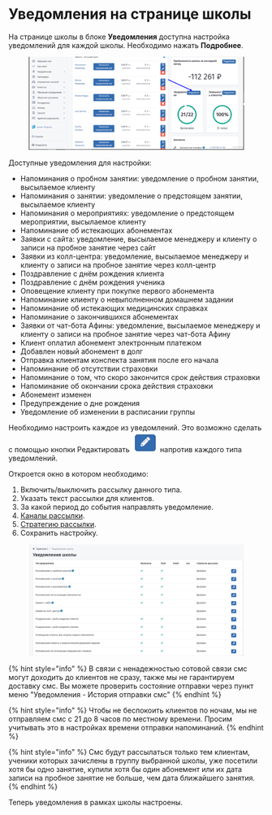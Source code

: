# Уведомления на странице школы

На странице школы в блоке **Уведомления** доступна настройка уведомлений для каждой школы. Необходимо нажать **Подробнее**.

<figure><img src="../.gitbook/assets/image (1) (1).png" alt=""><figcaption></figcaption></figure>

Доступные уведомления для настройки:

* Напоминания о пробном занятии: уведомление о пробном занятии, высылаемое клиенту
* Напоминания о занятии: уведомление о предстоящем занятии, высылаемое клиенту
* Напоминания о мероприятиях: уведомление о предстоящем мероприятии, высылаемое клиенту
* Напоминание об истекающих абонементах
* Заявки с сайта: уведомление, высылаемое менеджеру и клиенту о записи на пробное занятие через сайт
* Заявки из колл-центра: уведомление, высылаемое менеджеру и клиенту о записи на пробное занятие через колл-центр
* Поздравление с днём рождения клиента
* Поздравление с днём рождения ученика
* Оповещение клиенту при покупке первого абонемента
* Напоминание клиенту о невыполненном домашнем задании
* Напоминание об истекающих медицинских справках
* Напоминание о закончившихся абонементах
* Заявки от чат-бота Афины: уведомление, высылаемое менеджеру и клиенту о записи на пробное занятие через чат-бота Афину
* Клиент оплатил абонемент электронным платежом
* Добавлен новый абонемент в долг
* Отправка клиентам конспекта занятия после его начала
* Напоминание об отсутствии страховки
* Напоминание о том, что скоро закончится срок действия страховки
* Напоминание об окончании срока действия страховки
* Абонемент изменен
* Предупреждение о дне рождения
* Уведомление об изменении в расписании группы

Необходимо настроить каждое из уведомлений. Это возможно сделать с помощью кнопки Редактировать <img src="../.gitbook/assets/image (1) (1) (1).png" alt="" data-size="original"> напротив каждого типа уведомлений.

Откроется окно в котором необходимо: &#x20;

1. Включить/выключить рассылку данного типа.
2. Указать текст рассылки для клиентов.
3. За какой период до события направлять уведомление.
4. [Каналы рассылки](https://informa.gitbook.io/education-erp/uvedomleniya/kanaly-rassylok).
5. [Стратегию рассылки](https://informa.gitbook.io/education-erp/uvedomleniya/strategiya-rassylki).
6. Сохранить настройку.

<figure><img src="../.gitbook/assets/image (2).png" alt=""><figcaption></figcaption></figure>

{% hint style="info" %}
В связи с ненадежностью сотовой связи смс могут доходить до клиентов не сразу, также мы не гарантируем доставку смс. Вы можете проверить состояние отправки через пункт меню "Уведомления - История отправки смс"
{% endhint %}

{% hint style="info" %}
Чтобы не беспокоить клиентов по ночам, мы не отправляем смс c 21 до 8 часов по местному времени. Просим учитывать это в настройках времени отправки напоминаний.
{% endhint %}

{% hint style="info" %}
Смс будут рассылаться только тем клиентам, ученики которых зачислены в группу выбранной школы, уже посетили хотя бы одно занятие, купили хотя бы один абонемент или их дата записи на пробное занятие не больше, чем дата ближайшего занятия.
{% endhint %}

Теперь уведомления в рамках школы настроены.
